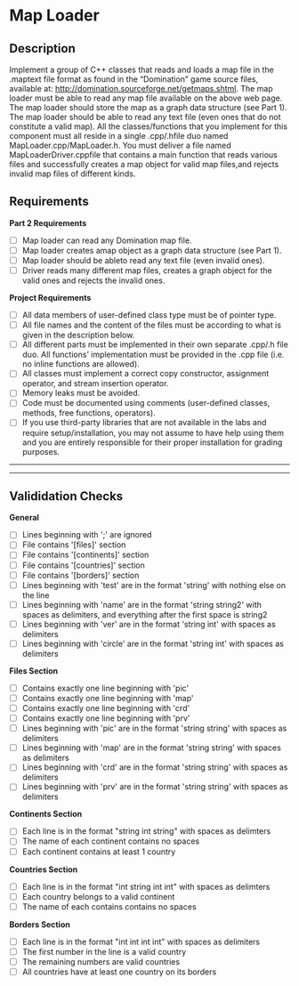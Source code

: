 # Map Loader

## Description

Implement a group of C++ classes that reads and loads a map file in the .maptext file format as found in the “Domination” game source files, available at: http://domination.sourceforge.net/getmaps.shtml. The map loader must be able to read any map file available on the above web page. The map loader should store the map as a graph data structure (see Part 1). The map loader should be able to read any text file (even ones that do not constitute a valid map). All the classes/functions that you implement for this component must all reside in a single .cpp/.hfile duo named MapLoader.cpp/MapLoader.h. You must deliver a file named MapLoaderDriver.cppfile that contains a main function that reads various files and successfully creates a map object for valid map files,and rejects invalid map files of different kinds.

## Requirements

**Part 2 Requirements**
- [ ] Map loader can read any Domination map file.
- [ ] Map loader creates amap object as a graph data structure (see Part 1).
- [ ] Map loader should be ableto read any text file (even invalid ones).
- [ ] Driver reads many different map files, creates a graph object for the valid ones and rejects the invalid ones.

**Project Requirements**
- [ ] All data members of user-defined class type must be of pointer type.
- [ ] All file names and the content of the files must be according to what is given in the description below.
- [ ] All different parts must be implemented in their own separate .cpp/.h file duo. All functions’ implementation must be provided in the .cpp file (i.e. no inline functions are allowed).
- [ ] All classes must implement a correct copy constructor, assignment operator, and stream insertion operator.
- [ ] Memory leaks must be avoided.
- [ ] Code must be documented using comments (user-defined classes, methods, free functions, operators).
- [ ] If you use third-party libraries that are not available in the labs and require setup/installation, you may not assume to have help using them and you are entirely responsible for their proper installation for grading purposes.

---
---

## Valididation Checks
**General**
- [ ] Lines beginning with ';' are ignored
- [ ] File contains '[files]' section
- [ ] File contains '[continents]' section
- [ ] File contains '[countries]' section
- [ ] File contains '[borders]' section
- [ ] Lines beginning with 'test' are in the format 'string' with nothing else on the line
- [ ] Lines beginning with 'name' are in the format 'string string2' with spaces as delimiters, and everything after the first space is string2
- [ ] Lines beginning with 'ver' are in the format 'string int' with spaces as delimiters
- [ ] Lines beginning with 'circle' are in the format 'string int' with spaces as delimiters

**Files Section**
- [ ] Contains exactly one line beginning with 'pic'
- [ ] Contains exactly one line beginning with 'map'
- [ ] Contains exactly one line beginning with 'crd'
- [ ] Contains exactly one line beginning with 'prv'
- [ ] Lines beginning with 'pic' are in the format 'string string' with spaces as delimiters
- [ ] Lines beginning with 'map' are in the format 'string string' with spaces as delimiters
- [ ] Lines beginning with 'crd' are in the format 'string string' with spaces as delimiters
- [ ] Lines beginning with 'prv' are in the format 'string string' with spaces as delimiters

**Continents Section**
- [ ] Each line is in the format "string int string" with spaces as delimters
- [ ] The name of each continent contains no spaces
- [ ] Each continent contains at least 1 country

**Countries Section**
- [ ] Each line is in the format "int string int int" with spaces as delimters
- [ ] Each country belongs to a valid continent
- [ ] The name of each contains contains no spaces

**Borders Section**
- [ ] Each line is in the format "int int int int" with spaces as delimiters
- [ ] The first number in the line is a valid country
- [ ] The remaining numbers are valid countries
- [ ] All countries have at least one country on its borders